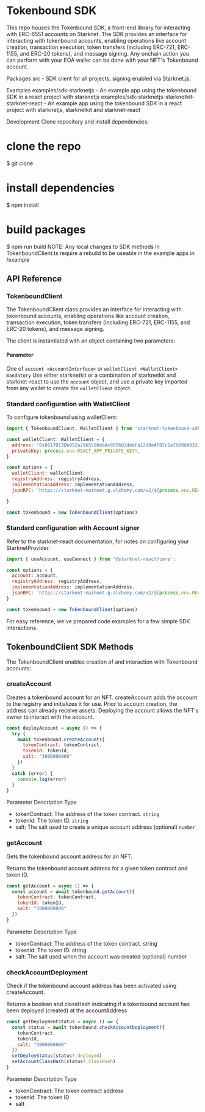 # Tokenbound SDK

This repo houses the Tokenbound SDK, a front-end library for interacting with ERC-6551 accounts on Starknet. The SDK provides an interface for interacting with tokenbound accounts, enabling operations like account creation, transaction execution, token transfers (including ERC-721, ERC-1155, and ERC-20 tokens), and message signing. Any onchain action you can perform with your EOA wallet can be done with your NFT's Tokenbound account.

Packages
src - SDK client for all projects, signing enabled via Starknet.js.

Examples
examples/sdk-starknetjs - An example app using the tokenbound SDK in a react project with starknetjs
examples/sdk-starknetjs-starknetkit-starknet-react - An example app using the tokenbound SDK in a react project with starknetjs, starknetkit and starknet-react

Development
Clone repository and install dependencies:
# clone the repo
$ git clone <repo>
# install dependencies
$ npm install
# build packages
$ npm run build
NOTE: Any local changes to SDK methods in TokenboundClient.ts require a rebuild to be useable in the example apps in /example

## API Reference
### TokenboundClient
The TokenboundClient class provides an interface for interacting with tokenbound accounts, enabling operations like account creation, transaction execution, token transfers (including ERC-721, ERC-1155, and ERC-20 tokens), and message signing.

The client is instantiated with an object containing two parameters:

#### Parameter	
One of `account <AccountInterface>` or `walletClient <WalletClient>	mandatory`
Use either starknetkit or a combination of starknetkit and starknet-react to use the `account` object, and use a private key imported from any wallet to create the `walletClient` object.

### Standard configuration with WalletClient
To configure tokenbound using walletClient:

```js
import { TokenboundClient, WalletClient } from 'starknet-tokenbound-sdk';

const walletClient: WalletClient = {
  address: "0x0617D13Db952a2965580ebAc9DF602debFa12d0eAFB7c1a79D9dA03321169286",
  privateKey: process.env.REACT_APP_PRIVATE_KEY!,
}

const options = {
  walletClient: walletClient,
  registryAddress: registryAddress,
  implementationAddress: implementationAddress,
  jsonRPC: `https://starknet-mainnet.g.alchemy.com/v2/${process.env.REACT_APP_ALCHEMY_API_KEY}`

}

const tokenbound = new TokenboundClient(options)
```

### Standard configuration  with Account signer
Refer to the starknet-react documentation, for notes on configuring your StarknetProvider.

```js
import { useAccount, useConnect } from '@starknet-react/core';

const options = {
  account: account,
  registryAddress: registryAddress,
  implementationAddress: implementationAddress,
  jsonRPC: `https://starknet-mainnet.g.alchemy.com/v2/${process.env.REACT_APP_ALCHEMY_API_KEY}`
}

const tokenbound = new TokenboundClient(options)
```

For easy reference, we've prepared code examples for a few simple SDK interactions.

## TokenboundClient SDK Methods
The TokenboundClient enables creation of and interaction with Tokenbound accounts:

### createAccount
Creates a tokenbound account for an NFT. createAccount adds the account to the registry and initializes it for use. Prior to account creation, the address can already receive assets. Deploying the account allows the NFT's owner to interact with the account.

```js
const deployAccount = async () => {
  try {
    await tokenbound.createAccount({
      tokenContract: tokenContract,
      tokenId: tokenId,
      salt: "3000000000"
    })
  }
  catch (error) {
    console.log(error)
  }
}
```

Parameter	Description	Type
- tokenContract: The address of the token contract.	`string`
- tokenId: The token ID.	`string`
- salt:	The salt used to create a unique account address (optional)	`number`

### getAccount
Gets the tokenbound account address for an NFT.

Returns the tokenbound account address for a given token contract and token ID.

```js
const getAccount = async () => {
  const account = await tokenbound.getAccount({
    tokenContract: tokenContract,
    tokenId: tokenId,
    salt: "3000000000"
  })
}
```

Parameter	Description	Type
- tokenContract:	The address of the token contract.	string
- tokenId:	The token ID.	string
- salt:	The salt used when the account was created (optional)	number

### checkAccountDeployment
Check if the tokenbound account address has been activated using createAccount.

Returns a boolean and classHash indicating if a tokenbound account has been deployed (created) at the accountAddress

```js
const getDeploymentStatus = async () => {
  const status = await tokenbound.checkAccountDeployment({
    tokenContract,
    tokenId,
    salt: "3000000000"
  })
  setDeployStatus(status?.deployed)
  setAccountClassHash(status?.classHash)
}
```

Parameter	Description	Type
- tokenContract: The token contract address
- tokenId: The token ID
- salt

